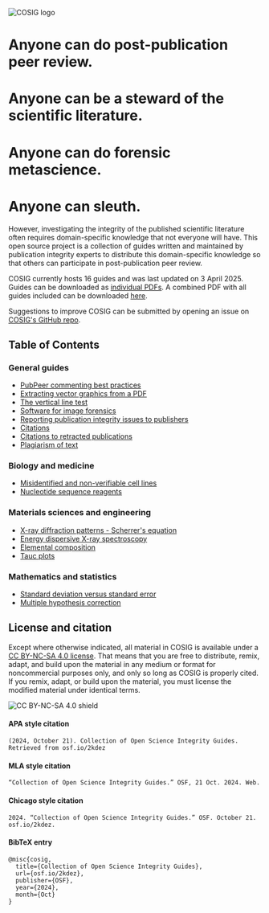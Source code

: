 ![COSIG logo](https://github.com/reeserich/cosig/blob/main/img/home/241017_final_logo_mockup.png)

# **Anyone can do post-publication peer review.**
# **Anyone can be a steward of the scientific literature.**
# **Anyone can do forensic metascience.**
# **Anyone can sleuth.**

However, investigating the integrity of the published scientific literature often requires domain-specific knowledge that not everyone will have. This open source project is a collection of guides written and maintained by publication integrity experts to distribute this domain-specific knowledge so that others can participate in post-publication peer review.

COSIG currently hosts 16 guides and was last updated on 3 April 2025. Guides can be downloaded as [individual PDFs](https://osf.io/2kdez/files/osfstorage). A combined PDF with all guides included can be downloaded [here](https://osf.io/ynb8j).

Suggestions to improve COSIG can be submitted by opening an issue on [COSIG's GitHub repo](https://github.com/reeserich/cosig/issues).

## **Table of Contents**

### General guides

* [PubPeer commenting best practices](https://osf.io/sghaq)
* [Extracting vector graphics from a PDF](https://osf.io/n8fvw)
* [The vertical line test](https://osf.io/e3nfr)
* [Software for image forensics](https://osf.io/g23pf)
* [Reporting publication integrity issues to publishers](https://osf.io/4edk2)
* [Citations](https://osf.io/zpf4r)
* [Citations to retracted publications](https://osf.io/9q3as)
* [Plagiarism of text](https://osf.io/ntcb4)

### Biology and medicine

* [Misidentified and non-verifiable cell lines](https://osf.io/d7we5)
* [Nucleotide sequence reagents](https://osf.io/2egvz)

### Materials sciences and engineering

* [X-ray diffraction patterns - Scherrer's equation](https://osf.io/hf7qy)
* [Energy dispersive X-ray spectroscopy](https://osf.io/shfjy)
* [Elemental composition](https://osf.io/st8up)
* [Tauc plots](https://osf.io/gpxvf)

### Mathematics and statistics

* [Standard deviation versus standard error](https://osf.io/hp4yd)
* [Multiple hypothesis correction](https://osf.io/csxd5)

## **License and citation**

Except where otherwise indicated, all material in COSIG is available under a [CC BY-NC-SA 4.0 license](https://creativecommons.org/licenses/by-nc-sa/4.0/). That means that you are free to distribute, remix, adapt, and build upon the material in any medium or format for noncommercial purposes only, and only so long as COSIG is properly cited. If you remix, adapt, or build upon the material, you must license the modified material under identical terms.

![CC BY-NC-SA 4.0 shield](https://licensebuttons.net/l/by-nc-sa/4.0/88x31.png)

#### APA style citation

```  
(2024, October 21). Collection of Open Science Integrity Guides. Retrieved from osf.io/2kdez  
```

#### MLA style citation

```  
“Collection of Open Science Integrity Guides.” OSF, 21 Oct. 2024. Web. 
```

#### Chicago style citation

```
2024. “Collection of Open Science Integrity Guides.” OSF. October 21. osf.io/2kdez. 
```
#### BibTeX entry
```
@misc{cosig,
  title={Collection of Open Science Integrity Guides},
  url={osf.io/2kdez},
  publisher={OSF},
  year={2024},
  month={Oct}
}
```